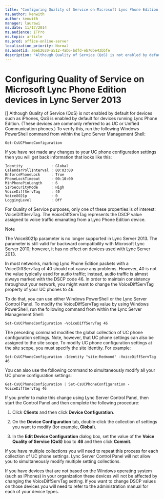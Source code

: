 ```yaml
---
title: "Configuring Quality of Service on Microsoft Lync Phone Edition devices in Lync Server 2013"
ms.author: kenwith
author: kenwith
manager: laurawi
ms.date: 11/17/2014
ms.audience: ITPro
ms.topic: article
ms.prod: office-online-server
localization_priority: Normal
ms.assetid: a6eb2620-a512-4ab6-bdfd-eb76be43bbfe
description: "Although Quality of Service (QoS) is not enabled by default for devices such as iPhones, QoS is enabled by default for devices running Lync Phone Edition. (These devices are commonly referred to as UC or Unified Communication phones.) To verify this, run the following Windows PowerShell command from within the Lync Server Management Shell:"
---
```


# Configuring Quality of Service on Microsoft Lync Phone Edition devices in Lync Server 2013
[]
Although Quality of Service (QoS) is not enabled by default for devices such as iPhones, QoS is enabled by default for devices running Lync Phone Edition. (These devices are commonly referred to as UC or Unified Communication phones.) To verify this, run the following Windows PowerShell command from within the Lync Server Management Shell:
  
```
Get-CsUCPhoneConfiguration
```

If you have not made any changes to your UC phone configuration settings then you will get back information that looks like this:
  
```
Identity             : Global
CalendarPollInterval : 00:03:00
EnforcePhoneLock     : True
PhoneLockTimeout     : 00:10:00
MinPhonePinLength    : 6
SIPSecurityMode      : High
VoiceDiffServTag     : 40
Voice8021p           : 0
LoggingLevel         : Off
```

For Quality of Service purposes, only one of these properties is of interest: VoiceDiffServTag. The VoiceDiffServTag represents the DSCP value assigned to voice traffic emanating from a Lync Phone Edition device.
  
> [!NOTE]
> The Voice8021p parameter is no longer supported in Lync Server 2013. The parameter is still valid for backward compatibility with Microsoft Lync Server 2010; however, it has no effect on devices used with Lync Server 2013. 
  
In most networks, marking Lync Phone Edition packets with a VoiceDiffServTag of 40 should not cause any problems. However, 40 is not the value typically used for audio traffic; instead, audio traffic is almost always marked with the DSCP code 46. In order to maintain consistency throughout your network, you might want to change the VoiceDiffServTag property of your UC phones to 46.
  
To do that, you can use either Windows PowerShell or the Lync Server Control Panel. To modify the VoiceDiffServTag value by using Windows PowerShell, run the following command from within the Lync Server Management Shell:
  
```
Set-CsUCPhoneConfiguration -VoiceDiffServTag 46
```

The preceding command modifies the global collection of UC phone configuration settings. Note, however, that UC phone settings can also be assigned to the site scope. To modify UC phone configuration settings at the site scope, you must specify the site Identity. For example:
  
```
Set-CsUCPhoneConfiguration -Identity "site:Redmond" -VoiceDiffServTag 46
```

You can also use the following command to simultaneously modify all your UC phone configuration settings:
  
```
Get-CsUCPhoneConfiguration | Set-CsUCPhoneConfiguration -VoiceDiffServTag 46
```

If you prefer to make this change using Lync Server Control Panel, then start the Control Panel and then complete the following procedure:
  
1. Click **Clients** and then click **Device Configuration**.
    
2. On the **Device Configuration** tab, double-click the collection of settings you want to modify (for example, **Global**).
    
3. In the **Edit Device Configuration** dialog box, set the value of the **Voice Quality of Service (QoS)** box to **46** and then click **Commit**.
    
If you have multiple collections you will need to repeat this process for each collection of UC phone settings. Lync Server Control Panel will not allow you to simultaneously modify multiple setting collections.
  
If you have devices that are not based on the Windows operating system (such as iPhones) in your organization these devices will not be affected by changing the VoiceDiffServTag setting. If you want to change DSCP values on those devices you will need to refer to the administration manual for each of your device types.
  

